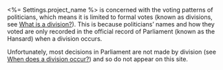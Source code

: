 <%= Settings.project_name %> is concerned with the voting patterns of politicians, which means it is limited to
formal votes (known as divisions, see [What is a division?](#division)). This is because
politicians’ names and how they voted are only recorded in the official record of Parliament
(known as the Hansard) when a division occurs.

Unfortunately, most decisions in Parliament are not made by division
(see [When does a division occur?](#division-occur)) and so do not appear on this site.
